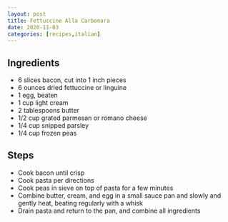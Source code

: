 ```yaml
---
layout: post
title: Fettuccine Alla Carbonara
date: 2020-11-03
categories: [recipes,italian]
---
```


## Ingredients

* 6 slices bacon, cut into 1 inch pieces
* 6 ounces dried fettuccine or linguine
* 1 egg, beaten
* 1 cup light cream
* 2 tablespoons butter
* 1/2 cup grated parmesan or romano cheese
* 1/4 cup snipped parsley
* 1/4 cup frozen peas

## Steps

- Cook bacon until crisp
- Cook pasta per directions
- Cook peas in sieve on top of pasta for a few minutes
- Combine butter, cream, and egg in a small sauce pan and slowly and gently heat, beating regularly with a whisk
- Drain pasta and return to the pan, and combine all ingredients
